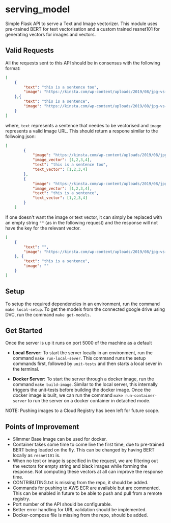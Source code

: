 # serving_model

Simple Flask API to serve a Text and Image vectorizer. This module uses pre-trained BERT for text vectorisation and a custom trained resnet101 for generating vectors for images and vectors.

## Valid Requests

All the requests sent to this API should be in consensus with the following format:

```json
[
    {
        "text": "this is a sentence too",
        "image": "https://kinsta.com/wp-content/uploads/2019/08/jpg-vs-jpeg.jpg"
    },{
        "text": "this is a sentence",
        "image": "https://kinsta.com/wp-content/uploads/2019/08/jpg-vs-jpeg.jpg"
    }
]
```

where, `text` represents a sentence that needes to be vectorised and `image` represents a valid Image URL. This should return a respone similar to the follwoing json:

```json
[
        {
            "image": "https://kinsta.com/wp-content/uploads/2019/08/jpg-vs-jpeg.jpg",
            "image_vector": [1,2,3,4],
            "text": "this is a sentence too",
            "text_vector": [1,2,3,4]
        },
        {
            "image": "https://kinsta.com/wp-content/uploads/2019/08/jpg-vs-jpeg.jpg",
            "image_vector": [1,2,3,4],
            "text": "this is a sentence",
            "text_vector": [1,2,3,4]
        }
    ]
```

If one doesn't want the image or text vector, it can simply be replaced with an empty string `""` (as in the following request) and the response will not have the key for the relevant vector.

```json
[
    {
        "text": "",
        "image": "https://kinsta.com/wp-content/uploads/2019/08/jpg-vs-jpeg.jpg"
    }, {
        "text": "this is a sentence",
        "image": ""
    }
]
```

## Setup

To setup the required dependencies in an environment,  run the command `make local-setup`.
To get the models from the connected google drive using DVC,  run the command `make get-models`.

## Get Started

Once the server is up it runs on port 5000 of the machine as a default

* **Local Server:**
To start the server locally in an environment,  run the command `make run-local-sever`. This command runs the setup commands first, followed by `unit-tests` and then starts a local sever in the terminal.

* **Docker Server:**
To start the server through a docker image, run the command `make build-image`. Similar to the local server, this internally triggers the unit-tests before building the docker image. Once the docker image is built, we can run the command `make run-container-server` to run the server on a docker container in detached mode.

NOTE: Pushing images to a Cloud Registry has been left for future scope.

## Points of Improvement

* Slimmer Base Image can be used for docker.
* Container takes some time to come live the first time, due to pre-trained BERT being loaded on the fly. This can be changed by having BERT locally as `resnet101` is.
* When no text or image is specified in the request, we are filtering out the vectors for empty string and black images while forming the response. Not computing these vectors at all can improve the response time.
* CONTRIBUTING.txt is missing from the repo, it should be added.
* Commands for pushing to AWS ECR are available but are commented. This can be enabled in future to be able to push and pull from a remote registry.
* Port number of the API should be configurable.
* Better error handling for URL validation should be implemented.
* Docker-compose file is missing from the repo, should be added.
